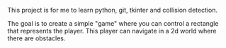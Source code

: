 This project is for me to learn python, git, tkinter and collision detection.

The goal is to create a simple "game" where you can control a rectangle that represents the player. This player can navigate in a 2d world where there are obstacles.
